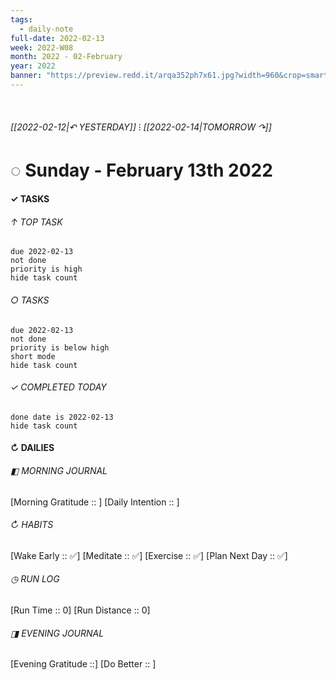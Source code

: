 ```yaml
---
tags:
  - daily-note
full-date: 2022-02-13
week: 2022-W08
month: 2022 - 02-February
year: 2022
banner: "https://preview.redd.it/arqa352ph7x61.jpg?width=960&crop=smart&auto=webp&s=84f9245d607b029667d5bfc4abf36547fc6213de"
---
```

⠀
###### [[2022-02-12|↶ YESTERDAY]] ⁝ [[2022-02-14|TOMORROW ↷]]
# ◌ Sunday -  February 13th 2022
#### ✓  TASKS

######  ↑ TOP TASK
```tasks
due 2022-02-13
not done
priority is high
hide task count
```
###### ○ TASKS
```tasks
due 2022-02-13
not done
priority is below high
short mode
hide task count
```
###### ✓ COMPLETED TODAY
```tasks
done date is 2022-02-13
hide task count
```
####  ↻ DAILIES

###### ◧ MORNING JOURNAL
[Morning Gratitude :: ]
[Daily Intention :: ]

###### ↻ HABITS
[Wake Early :: ✅]
[Meditate :: ✅]
[Exercise :: ✅]
[Plan Next Day :: ✅]

###### ◷ RUN LOG
[Run Time :: 0]
[Run Distance :: 0]

###### ◨ EVENING JOURNAL
[Evening Gratitude ::]
[Do Better :: ]